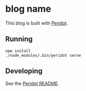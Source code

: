 # blog name

This blog is built with [Peridot](https://github.com/thomasboyt/peridot).

## Running

```
npm install
./node_modules/.bin/peridot serve
```

## Developing

See the [Peridot README](https://github.com/thomasboyt/peridot#peridot-).
